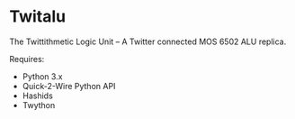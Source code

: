 Twitalu
=======
The Twittithmetic Logic Unit – A Twitter connected MOS 6502 ALU replica.



Requires:
*	Python 3.x
*	Quick-2-Wire Python API
* Hashids
* Twython

